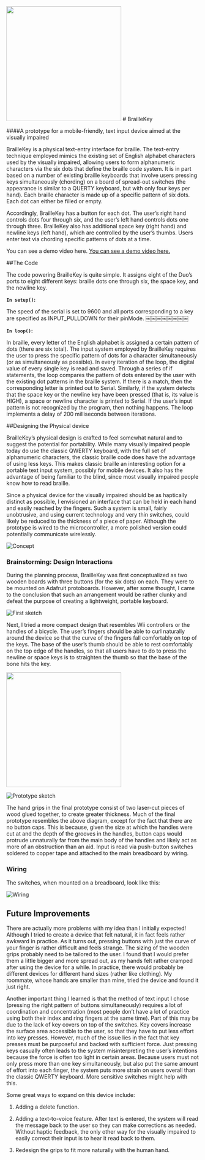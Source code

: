 <img src="/img/braillekey.jpg" width="300">
# BrailleKey

####A prototype for a mobile-friendly, text input device aimed at the visually impaired

BrailleKey is a physical text-entry interface for braille. The text-entry technique employed mimics the existing set of English alphabet characters used by the visually impaired, allowing users to form alphanumeric characters via the six dots that define the braille code system. It is in part based on a number of existing braille keyboards that involve users pressing keys simultaneously (chording) on a board of spread-out switches (the appearance is similar to a QUERTY keyboard, but with only four keys per hand).
Each braille character is made up of a specific pattern of six dots. Each dot can either be filled or empty.

Accordingly, BrailleKey has a button for each dot. The user’s right hand controls dots four through six, and the user’s left hand controls dots one through three. BrailleKey also has additional space key (right hand) and newline keys (left hand), which are controlled by the user’s thumbs. Users enter text via chording specific patterns of dots at a time.

You can see a demo video here. [You can see a demo video here.](https://youtu.be/lI9pNwTxQsE)

##The Code

The code powering BrailleKey is quite simple. It assigns eight of the Duo’s ports to eight different keys: braille dots one through six, the space key, and the newline key.

**`In setup()`:**

The speed of the serial is set to 9600 and all ports corresponding to a key are specified as INPUT_PULLDOWN for their pinMode.
￼￼￼￼￼￼￼￼

**`In loop()`:**

In braille, every letter of the English alphabet is assigned a certain pattern of dots (there are six total). The input system employed by BrailleKey requires the user to press the specific pattern of dots for a character simultaneously (or as simultaneously as possible). In every iteration of the loop, the digital value of every single key is read and saved. Through a series of if statements, the loop compares the pattern of dots entered by the user with the existing dot patterns in the braille system. If there is a match, then the corresponding letter is printed out to Serial. Similarly, if the system detects that the space key or the newline key have been pressed (that is, its value is HIGH), a space or newline character is printed to Serial. If the user’s input pattern is not recognized by the program, then nothing happens. The loop implements a delay of 200 milliseconds between iterations.

##Designing the Physical device

BrailleKey’s physical design is crafted to feel somewhat natural and to suggest the potential for portability. While many visually impaired people today do use the classic QWERTY keyboard, with the full set of alphanumeric characters, the classic braille code does have the advantage of using less keys. This makes classic braille an interesting option for a portable text input system, possibly for mobile devices. It also has the advantage of being familiar to the blind, since most visually impaired people know how to read braille.

Since a physical device for the visually impaired should be as haptically distinct as possible, I envisioned an interface that can be held in each hand and easily reached by the fingers. Such a system is small, fairly unobtrusive, and using current technology and very thin switches, could likely be reduced to the thickness of a piece of paper. Although the prototype is wired to the microcontroller, a more polished version could potentially communicate wirelessly.

![Concept](/img/concept.jpg "Concept drawing")

### Brainstorming: Design Interactions

During the planning process, BrailleKey was first conceptualized as two wooden boards with three buttons (for the six dots) on each. They were to be mounted on Adafruit protoboards. However, after some thought, I came to the conclusion that such an arrangement would be rather clunky and defeat the purpose of creating a lightweight, portable keyboard.

![First sketch](/img/prelim_sketch.jpg "A preliminary sketch")

Next, I tried a more compact design that resembles Wii controllers or the handles of a bicycle. The user’s fingers should be able to curl naturally around the device so that the curve of the fingers fall comfortably on top of the keys. The base of the user’s thumb should be able to rest comfortably on the top edge of the handles, so that all users have to do to press the newline or space keys is to straighten the thumb so that the base of the bone hits the key.

<img src="/img/usage.jpg" width="300">

![Prototype sketch](/img/proto_sketch.jpg "Prototype sketch")

The hand grips in the final prototype consist of two laser-cut pieces of wood glued together, to create greater thickness. Much of the final prototype resembles the above diagram, except for the fact that there are no button caps. This is because, given the size at which the handles were cut at and the depth of the grooves in the handles, button caps would protrude unnaturally far from the main body of the handles and likely act as more of an obstruction than an aid. Input is read via push-button switches soldered to copper tape and attached to the main breadboard by wiring.

### Wiring

The switches, when mounted on a breadboard, look like this:

![Wiring](/img/wiring.jpg "Wiring")

## Future Improvements

There are actually more problems with my idea than I initially expected! Although I tried to create a device that felt natural, it in fact feels rather awkward in practice. As it turns out, pressing buttons with just the curve of your finger is rather difficult and feels strange. The sizing of the wooden grips probably need to be tailored to the user. I found that I would prefer them a little bigger and more spread out, as my hands felt rather cramped after using the device for a while. In practice, there would probably be different devices for different hand sizes (rather like clothing). My roommate, whose hands are smaller than mine, tried the device and found it just right.

Another important thing I learned is that the method of text input I chose (pressing the right pattern of buttons simultaneously) requires a lot of coordination and concentration (most people don’t have a lot of practice using both their index and ring fingers at the same time). Part of this may be due to the lack of key covers on top of the switches. Key covers increase the surface area accessible to the user, so that they have to put less effort into key presses. However, much of the issue lies in the fact that key presses must be purposeful and backed with sufficient force. Just pressing keys casually often leads to the system misinterpreting the user’s intentions because the force is often too light in certain areas. Because users must not only press more than one key simultaneously, but also put the same amount of effort into each finger, the system puts more strain on users overall than the classic QWERTY keyboard. More sensitive switches might help with this.

Some great ways to expand on this device include:

1. Adding a delete function.

2. Adding a text-to-voice feature. After text is entered, the system will read the
message back to the user so they can make corrections as needed. Without haptic feedback, the only other way for the visually impaired to easily correct their input is to hear it read back to them.

3. Redesign the grips to fit more naturally with the human hand.
